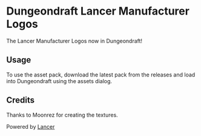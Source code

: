 # Dungeondraft Lancer Manufacturer Logos

The Lancer Manufacturer Logos now in Dungeondraft!

## Usage

To use the asset pack, download the latest pack from the releases and load into Dungeondraft using the assets dialog.

## Credits

Thanks to Moonrez for creating the textures.

Powered by [Lancer](https://massifpress.com/lancer)
